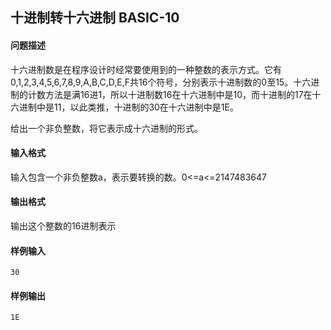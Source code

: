 ## 十进制转十六进制 BASIC-10

#### 问题描述

十六进制数是在程序设计时经常要使用到的一种整数的表示方式。它有0,1,2,3,4,5,6,7,8,9,A,B,C,D,E,F共16个符号，分别表示十进制数的0至15。十六进制的计数方法是满16进1，所以十进制数16在十六进制中是10，而十进制的17在十六进制中是11，以此类推，十进制的30在十六进制中是1E。

给出一个非负整数，将它表示成十六进制的形式。

#### 输入格式

输入包含一个非负整数a，表示要转换的数。0<=a<=2147483647

#### 输出格式

输出这个整数的16进制表示

#### 样例输入

```
30
```

#### 样例输出

```
1E
```
